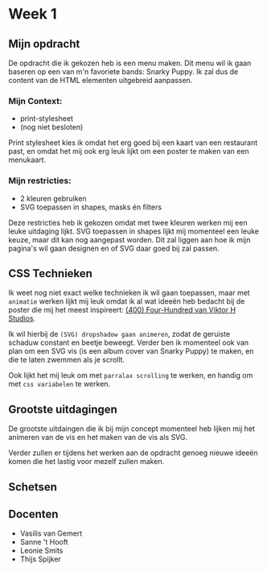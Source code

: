 # Week 1
## Mijn opdracht
De opdracht die ik gekozen heb is een menu maken. Dit menu wil ik gaan baseren op een van m'n favoriete bands: Snarky Puppy. Ik zal dus de content van de HTML elementen uitgebreid aanpassen. 

### Mijn Context:
- print-stylesheet
- (nog niet besloten)

Print stylesheet kies ik omdat het erg goed bij een kaart van een restaurant past, en omdat het mij ook erg leuk lijkt om een poster te maken van een menukaart.

### Mijn restricties:
- 2 kleuren gebruiken
- SVG toepassen in shapes, masks én filters

Deze restricties heb ik gekozen omdat met twee kleuren werken mij een leuke uitdaging lijkt. SVG toepassen in shapes lijkt mij momenteel een leuke keuze, maar dit kan nog aangepast worden. Dit zal liggen aan hoe ik mijn pagina's wil gaan designen en of SVG daar goed bij zal passen.

## CSS Technieken
Ik weet nog niet exact welke technieken ik wil gaan toepassen, maar met `animatie` werken lijkt mij leuk omdat ik al wat ideeën heb bedacht bij de poster die mij het meest inspireert: [(400) Four-Hundred van Viktor H Studios](https://www.instagram.com/p/BymSunGiTD0/). 

Ik wil hierbij de `(SVG) dropshadow gaan animeren`, zodat de geruiste schaduw constant en beetje beweegt. Verder ben ik momenteel ook van plan om een SVG vis (is een album cover van Snarky Puppy) te maken, en die te laten zwemmen als je scrollt. 

Ook lijkt het mij leuk om met `parralax scrolling` te werken, en handig om met `css variabelen` te werken.

## Grootste uitdagingen
De grootste uitdaingen die ik bij mijn concept momenteel heb lijken mij het animeren van de vis en het maken van de vis als SVG. 

Verder zullen er tijdens het werken aan de opdracht genoeg nieuwe ideeën komen die het lastig voor mezelf zullen maken.

## Schetsen

## Docenten
- Vasilis van Gemert
- Sanne 't Hooft
- Leonie Smits
- Thijs Spijker
